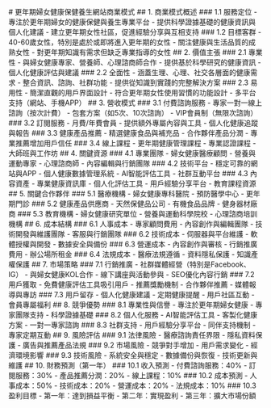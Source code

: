 <p># 更年期婦女健康保健養生網站商業模式 ## 1. 商業模式概述 ### 1.1 服務定位 - 專注於更年期婦女的健康保健與養生專業平台 - 提供科學證據基礎的健康資訊與個人化建議 - 建立更年期女性社區，促進經驗分享與互相支持 ### 1.2 目標客群 - 40-60歲女性，特別是處於或即將進入更年期的女性 - 關注健康與生活品質的成熟女性 - 對更年期知識有需求但缺乏專業指導的女性 ## 2. 價值主張 ### 2.1 專業性 - 與婦女健康專家、營養師、心理諮商師合作 - 提供基於科學研究的健康資訊 - 個人化健康評估與建議 ### 2.2 全面性 - 涵蓋生理、心理、社交各層面的健康需求 - 整合資訊、諮詢、社群功能 - 提供從知識到實踐的完整解決方案 ### 2.3 易用性 - 簡潔直觀的用戶界面設計 - 符合更年期女性使用習慣的功能設計 - 多平台支持（網站、手機APP） ## 3. 營收模式 ### 3.1 付費諮詢服務 - 專家一對一線上諮詢（按次計費） - 包套方案（如5次、10次諮詢） - VIP會員制（無限次諮詢） ### 3.2 訂閱服務 - 月費/年費會員 - 提供額外專屬內容與工具 - 個人化健康追蹤與報告 ### 3.3 健康產品推薦 - 精選健康食品與補充品 - 合作夥伴產品分潤 - 專業推薦增加用戶信任 ### 3.4 線上課程 - 更年期健康管理課程 - 專業認證課程 - 大師班與工作坊 ## 4. 關鍵資源 ### 4.1 專業團隊 - 婦女健康醫療顧問 - 營養與運動專家 - 心理諮商師 - 內容編輯與行銷團隊 ### 4.2 技術平台 - 穩定可靠的網站與APP - 個人健康數據管理系統 - AI智能評估工具 - 社群互動平台 ### 4.3 內容資產 - 專業健康資訊庫 - 個人化評估工具 - 用戶經驗分享平台 - 教育課程資源 ## 5. 關鍵合作夥伴 ### 5.1 醫療機構 - 婦女健康專科醫院 - 預防醫學中心 - 更年期門診 ### 5.2 健康產品供應商 - 天然保健品公司 - 有機食品品牌 - 健身器材廠商 ### 5.3 教育機構 - 婦女健康研究單位 - 營養與運動科學院校 - 心理諮商培訓機構 ## 6. 成本結構 ### 6.1 人事成本 - 專家顧問費用 - 內容創作與編輯團隊 - 技術開發與維護團隊 - 客服與行銷團隊 ### 6.2 技術成本 - 伺服器與平台維護 - 軟體授權與開發 - 數據安全與備份 ### 6.3 營運成本 - 內容創作與審核 - 行銷推廣費用 - 辦公場所租金 ### 6.4 法規成本 - 醫療法規遵循 - 資料隱私保護 - 知識產權保護 ## 7. 市場策略 ### 7.1 行銷推廣 - 社群媒體經營（特別是Facebook、IG） - 與婦女健康KOL合作 - 線下講座與活動參與 - SEO優化內容行銷 ### 7.2 用戶獲取 - 免費健康評估工具吸引用戶 - 推薦獎勵機制 - 合作夥伴推薦 - 媒體報導與專訪 ### 7.3 用戶留存 - 個人化健康建議 - 定期健康提醒 - 用戶社區互動 - 會員專屬福利 ## 8. 競爭優勢 ### 8.1 專業性與信譽 - 專注於更年期婦女健康 - 專家團隊支持 - 科學證據基礎 ### 8.2 個人化服務 - AI智能評估工具 - 客製化健康方案 - 一對一專家諮詢 ### 8.3 社群支持 - 用戶經驗分享平台 - 同伴支持機制 - 專家定期互動 ## 9. 風險評估 ### 9.1 法律風險 - 醫療諮詢責任界限 - 隱私資料保護 - 廣告與推薦產品法規 ### 9.2 市場風險 - 競爭對手增加 - 用戶需求變化 - 經濟環境影響 ### 9.3 技術風險 - 系統安全與穩定 - 數據備份與恢復 - 技術更新與維護 ## 10. 財務預測（第一年） ### 10.1 收入預測 - 付費諮詢服務：40% - 訂閱服務：30% - 產品推薦分潤：20% - 線上課程：10% ### 10.2 成本預測 - 人事成本：50% - 技術成本：20% - 營運成本：20% - 法規成本：10% ### 10.3 盈利目標 - 第一年：達到損益平衡 - 第二年：實現盈利 - 第三年：擴大市場份額</p>
